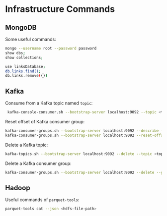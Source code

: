 # Infrastructure Commands

## MongoDB

Some useful commands:

```bash
mongo --username root --password password
show dbs;
show collections;

use linksDatabase;
db.links.find();
db.links.remove({})
```


## Kafka

Consume from a Kafka topic named `topic`:

```bash
 kafka-console-consumer.sh --bootstrap-server localhost:9092 --topic <topic> --from-beginning
```

Reset offset of Kafka consumer group:

```bash
kafka-consumer-groups.sh --bootstrap-server localhost:9092 --describe --group <group_id>
kafka-consumer-groups.sh --bootstrap-server localhost:9092 --reset-offsets --to-earliest --all-topics --execute --group <group_id>
```

Delete a Kafka topic:

```bash
kafka-topics.sh --bootstrap-server localhost:9092 --delete --topic <topic>
```

Delete a Kafka consumer group:

```bash
kafka-consumer-groups.sh --bootstrap-server localhost:9092 --delete --group <group_name>
```

## Hadoop

Useful commands of `parquet-tools`:

```bash
parquet-tools cat --json <hdfs-file-path> 
```
